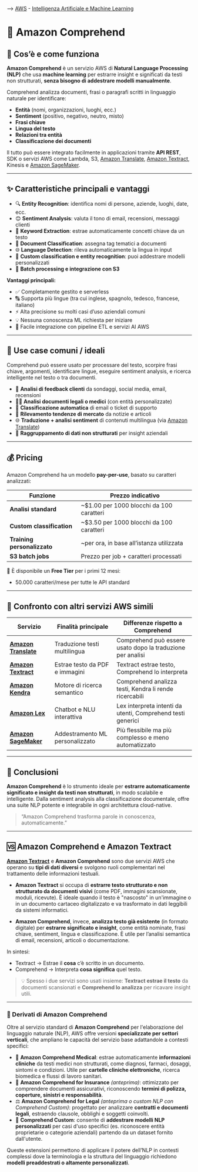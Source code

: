 --> [AWS](/00-Intro/AWS.md)  -  [Intelligenza Artificiale e Machine Learning](/07-IA-ML-Analytics/Intelligenza-artificiale-Machine-Learning-e-Analytics.md)

# 🧠 Amazon Comprehend

## 📘 Cos’è e come funziona

**Amazon Comprehend** è un servizio AWS di **Natural Language Processing (NLP)** che usa **machine learning** per estrarre insight e significati da testi non strutturati, **senza bisogno di addestrare modelli manualmente**.

Comprehend analizza documenti, frasi o paragrafi scritti in linguaggio naturale per identificare:
- **Entità** (nomi, organizzazioni, luoghi, ecc.)
- **Sentiment** (positivo, negativo, neutro, misto)
- **Frasi chiave**
- **Lingua del testo**
- **Relazioni tra entità**
- **Classificazione dei documenti**

Il tutto può essere integrato facilmente in applicazioni tramite **API REST**, SDK o servizi AWS come Lambda, S3, [Amazon Translate](/07-IA-ML-Analytics/AI-e-ML/Amazon-Translate.md), [Amazon Textract](/07-IA-ML-Analytics/AI-e-ML/Amazon-Textract.md), Kinesis e [Amazon SageMaker](/07-IA-ML-Analytics/AI-e-ML/Amazon-SageMaker.md).

---

## ✨ Caratteristiche principali e vantaggi

- 🔍 **Entity Recognition**: identifica nomi di persone, aziende, luoghi, date, ecc.
- 😊 **Sentiment Analysis**: valuta il tono di email, recensioni, messaggi clienti
- 📌 **Keyword Extraction**: estrae automaticamente concetti chiave da un testo
- 🧾 **Document Classification**: assegna tag tematici a documenti
- 🌐 **Language Detection**: rileva automaticamente la lingua in input
- 🧬 **Custom classification e entity recognition**: puoi addestrare modelli personalizzati
- 🔁 **Batch processing e integrazione con S3**

**Vantaggi principali:**

- ✅ Completamente gestito e serverless
- 🔠 Supporta più lingue (tra cui inglese, spagnolo, tedesco, francese, italiano)
- ⚡ Alta precisione su molti casi d’uso aziendali comuni
- 💡 Nessuna conoscenza ML richiesta per iniziare
- 🔌 Facile integrazione con pipeline ETL e servizi AI AWS

---

## 🚀 Use case comuni / ideali

Comprehend può essere usato per processare del testo, scorpire frasi chiave, argomenti, identificare lingue, eseguire sentiment analysis, e ricerca intelligente nel testo o tra documenti.

- 💬 **Analisi di feedback clienti** da sondaggi, social media, email, recensioni
- 🧑‍⚖️ **Analisi documenti legali o medici** (con entità personalizzate)
- 🧾 **Classificazione automatica** di email o ticket di supporto
- 🏢 **Rilevamento tendenze di mercato** da notizie e articoli
- 🌐 **Traduzione + analisi sentiment** di contenuti multilingua (via [Amazon Translate](/07-IA-ML-Analytics/AI-e-ML/Amazon-Translate.md))
- 🧠 **Raggruppamento di dati non strutturati** per insight aziendali

---

## 💰 Pricing

Amazon Comprehend ha un modello **pay-per-use**, basato su caratteri analizzati:

| Funzione                  | Prezzo indicativo                     |
|---------------------------|----------------------------------------|
| **Analisi standard**      | ~$1.00 per 1000 blocchi da 100 caratteri |
| **Custom classification** | ~$3.50 per 1000 blocchi da 100 caratteri |
| **Training personalizzato** | ~per ora, in base all’istanza utilizzata |
| **S3 batch jobs**         | Prezzo per job + caratteri processati |

🔹 È disponibile un **Free Tier** per i primi 12 mesi:  
- 50.000 caratteri/mese per tutte le API standard

---

## 🔄 Confronto con altri servizi AWS simili

| Servizio               | Finalità principale                          | Differenze rispetto a Comprehend                             |
|------------------------|-----------------------------------------------|--------------------------------------------------------------|
| **[Amazon Translate](/07-IA-ML-Analytics/AI-e-ML/Amazon-Translate.md)**   | Traduzione testi multilingua                  | Comprehend può essere usato dopo la traduzione per analisi   |
| **[Amazon Textract](/07-IA-ML-Analytics/AI-e-ML/Amazon-Textract.md)**    | Estrae testo da PDF e immagini                | Textract estrae testo, Comprehend lo interpreta              |
| **[Amazon Kendra](/07-IA-ML-Analytics/AI-e-ML/Amazon-Kendra.md)**      | Motore di ricerca semantico                   | Comprehend analizza testi, Kendra li rende ricercabili       |
| **[Amazon Lex](/07-IA-ML-Analytics/AI-e-ML/Amazon-Lex.md)**         | Chatbot e NLU interattiva                     | Lex interpreta intenti da utenti, Comprehend testi generici  |
| **[Amazon SageMaker](/07-IA-ML-Analytics/AI-e-ML/Amazon-SageMaker.md)**   | Addestramento ML personalizzato               | Più flessibile ma più complesso e meno automatizzato         |

---

## 📌 Conclusioni

**Amazon Comprehend** è lo strumento ideale per **estrarre automaticamente significato e insight da testi non strutturati**, in modo scalabile e intelligente. Dalla sentiment analysis alla classificazione documentale, offre una suite NLP potente e integrabile in ogni architettura cloud-native.

> “Amazon Comprehend trasforma parole in conoscenza, automaticamente.”

---

## 🆚 Amazon Comprehend e Amazon Textract

**[Amazon Textract](/07-IA-ML-Analytics/AI-e-ML/Amazon-Textract.md)** e **Amazon Comprehend** sono due servizi AWS che operano su **tipi di dati diversi** e svolgono ruoli complementari nel trattamento delle informazioni testuali.

- **Amazon Textract** si occupa di **estrarre testo strutturato e non strutturato da documenti visivi** (come PDF, immagini scansionate, moduli, ricevute). È ideale quando il testo è "nascosto" in un'immagine o in un documento cartaceo digitalizzato e va trasformato in dati leggibili da sistemi informatici.

- **Amazon Comprehend**, invece, **analizza testo già esistente** (in formato digitale) per **estrarre significato e insight**, come entità nominate, frasi chiave, sentiment, lingua e classificazione. È utile per l’analisi semantica di email, recensioni, articoli o documentazione.

In sintesi:
- Textract → Estrae il **cosa** c’è scritto in un documento.
- Comprehend → Interpreta **cosa significa** quel testo.

> 💡 Spesso i due servizi sono usati insieme: **Textract estrae il testo** da documenti scansionati e **Comprehend lo analizza** per ricavare insight utili.


---

### 🧠 Derivati di Amazon Comprehend

Oltre al servizio standard di **Amazon Comprehend** per l'elaborazione del linguaggio naturale (NLP), AWS offre versioni **specializzate per settori verticali**, che ampliano le capacità del servizio base adattandole a contesti specifici:

- 🏥 **Amazon Comprehend Medical**: estrae automaticamente **informazioni cliniche** da testi medici non strutturati, come diagnosi, farmaci, dosaggi, sintomi e condizioni. Utile per **cartelle cliniche elettroniche**, ricerca biomedica e flussi di lavoro sanitari.
- 🧾 **Amazon Comprehend for Insurance** *(anteprima)*: ottimizzato per comprendere documenti assicurativi, riconoscendo **termini di polizza, coperture, sinistri e responsabilità**.
- ⚖️ **Amazon Comprehend for Legal** *(anteprima o custom NLP con Comprehend Custom)*: progettato per analizzare **contratti e documenti legali**, estraendo clausole, obblighi e soggetti coinvolti.
- 🧪 **Comprehend Custom**: consente di **addestrare modelli NLP personalizzati** per casi d'uso specifici (es. riconoscere entità proprietarie o categorie aziendali) partendo da un dataset fornito dall'utente.

Queste estensioni permettono di applicare il potere dell’NLP in contesti complessi dove la terminologia e la struttura del linguaggio richiedono **modelli preaddestrati o altamente personalizzati**.

